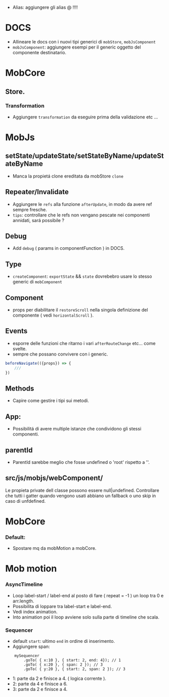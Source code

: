 - Alias: aggiungere gli alias @ !!!!

# DOCS
- Allineare le docs con i nuovi tipi generici di `mobStore`, `mobJsComponent`
- `mobJsComponent`: aggiungere esempi per il generic <R> oggetto del componente destinatario.

# MobCore

## Store.
### Transformation
- Aggiungere `transformation` da eseguire prima della validazione etc ...

# MobJs

## setState/updateState/setStateByName/updateStateByName
- Manca la propietá clone ereditata da mobStore `clone`

## Repeater/Invalidate
- Aggiungere le `refs` alla funzione `afterUpdate`, in modo da avere ref sempre fresche.
- `tips`: controllare che le refs non vengano pescate nei componenti annidati, sará possibile ?


## Debug
- Add `debug` ( params in componentFunction ) in DOCS.

## Type
- `createComponent`: `exportState` && `state` dovrebebro usare lo stesso generic<T> di `mobComponent`

## Component
- props per diabilitare il `restoreScroll` nella singola definizione del componente ( vedi `horizontalScroll` ).

## Events
- esporre delle funzioni che ritarno i vari `afterRouteChange` etc... come svelte.
- sempre che possano convivere con i generic.

```js
beforeNavigate(({props}) => {
    ///
})
```

## Methods
- Capire come gestire i tipi sui metodi.


## App:
- Possibilitá di avere multiple istanze che condividono gli stessi componenti.

## parentId
- ParentId sarebbe meglio che fosse undefined o 'root' rispetto a ''.

## src/js/mobjs/webComponent/
Le propieta private dell classe possono essere null|undefined.
Controllare che tutti i gatter quando vengono usati abbiano un fallback o uno skip in caso di unfdefined.







# MobCore

### Default:
- Spostare mq da mobMotion a mobCore.


# Mob motion

### AsyncTimeline
- Loop label-start / label-end al posto di fare ( repeat = -1 ) un loop tra 0 e arr.length.
- Possibilita di loppare tra label-start e label-end.
- Vedi index animation.
- Into animation poi il loop avviene solo sulla parte di timeline che scala.

### Sequencer
- default `start`: ultimo `end` in ordine di inserimento.
- Aggiungere span:<br/>

```
    mySequencer
        .goTo( { x:10 }, { start: 2, end: 4}); // 1
        .goTo( { x:20 }, { span: 2 }); // 3
        .goTo( { y:20 }, { start: 2, span: 2 }); // 3
```
- 1: parte da 2 e finisce a 4. ( logica corrente ).
- 2: parte da 4 e finisce a 6.
- 3: parte da 2 e finisce a 4.


